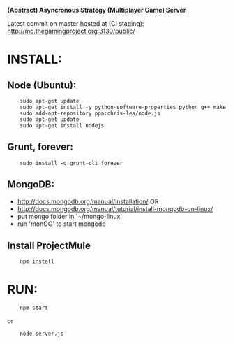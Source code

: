 **(Abstract) Asyncronous Strategy (Multiplayer Game) Server**

Latest commit on master hosted at (CI staging):
http://mc.thegamingproject.org:3130/public/

INSTALL:
=======

Node (Ubuntu):
-----------
```
    sudo apt-get update
    sudo apt-get install -y python-software-properties python g++ make
    sudo add-apt-repository ppa:chris-lea/node.js
    sudo apt-get update
    sudo apt-get install nodejs
```
    
Grunt, forever:
-----------
```
    sudo install -g grunt-cli forever
```


MongoDB:
-----------
- http://docs.mongodb.org/manual/installation/
OR
- http://docs.mongodb.org/manual/tutorial/install-mongodb-on-linux/
- put mongo folder in '~/mongo-linux'
- run 'monGO' to start mongodb

Install ProjectMule
-----------
```
    npm install
```

RUN:
=======

```
    npm start
```
or
```
    node server.js
```
